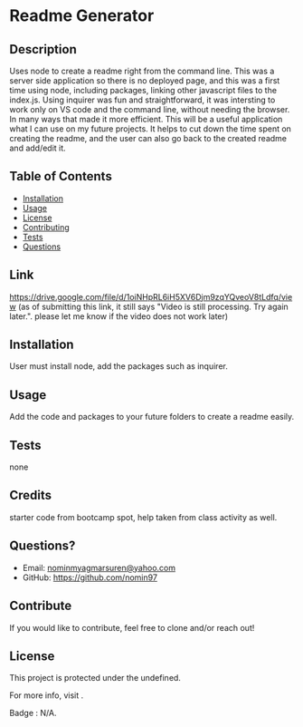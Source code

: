 # Readme Generator
  
  ## Description 
  Uses node to create a readme right from the command line. This was a server side application so there is no deployed page, and this was a first time using node, including packages, linking other javascript files to the index.js. Using inquirer was fun and straightforward, it was intersting to work only on VS code and the command line, without needing the browser. In many ways that made it more efficient. This will be a useful application what I can use on my future projects. It helps to cut down the time spent on creating the readme, and the user can also go back to the created readme and add/edit it. 
  
  ## Table of Contents
  - [Installation](#installation)
  - [Usage](#usage)
  - [License](#license)
  - [Contributing](#contributing)
  - [Tests](#tests)
  - [Questions](#questions)
  
  ## Link
  https://drive.google.com/file/d/1oiNHpRL6iH5XV6Djm9zqYQveoV8tLdfq/view
  (as of submitting this link, it still says "Video is still processing. Try again later.". please let me know if the video does not work later)
  
  ## Installation 
  User must install node, add the packages such as inquirer.
  
  ## Usage
  Add the code and packages to your future folders to create a readme easily. 
  
  ## Tests
  none
  
  ## Credits
  starter code from bootcamp spot, help taken from class activity as well.
  
  ## Questions?
  * Email: <nominmyagmarsuren@yahoo.com>
  * GitHub: <https://github.com/nomin97>
  
  ## Contribute
  If you would like to contribute, feel free to clone and/or reach out!
  
  ## License
  This project is protected under the undefined.
  
  For more info, visit .
  
  Badge : N/A.